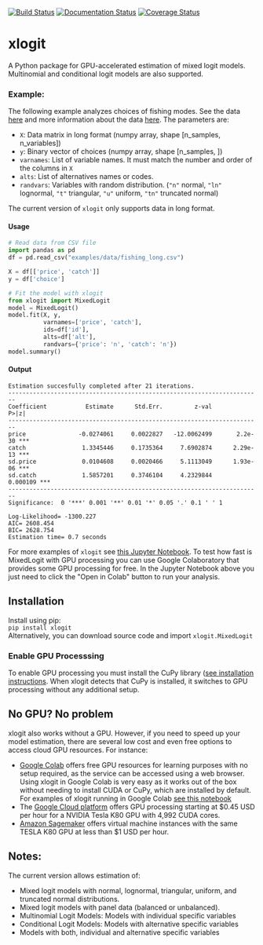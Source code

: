 [![Build Status](https://travis-ci.com/arteagac/xlogit.svg?branch=master)](https://travis-ci.com/arteagac/xlogit)
[![Documentation Status](https://readthedocs.org/projects/xlogit/badge/?version=latest)](https://xlogit.readthedocs.io/en/latest/?badge=latest)
[![Coverage Status](https://coveralls.io/repos/github/arteagac/xlogit/badge.svg?branch=master)](https://coveralls.io/github/arteagac/xlogit?branch=master)

# xlogit
A Python package for GPU-accelerated estimation of mixed logit models.  
Multinomial and conditional logit models are also supported.

### Example:
The following example analyzes choices of fishing modes. See the data [here](examples/data/fishing_long.csv) and more information about the data [here](https://doi.org/10.1162/003465399767923827). The parameters are:
- `X`: Data matrix in long format (numpy array, shape [n_samples, n_variables])
- `y`: Binary vector of choices (numpy array, shape [n_samples, ])
- `varnames`: List of variable names. It must match the number and order of the columns in `X`
- `alts`:  List of alternatives names or codes.
- `randvars`: Variables with random distribution. (`"n"` normal, `"ln"` lognormal, `"t"` triangular, `"u"` uniform, `"tn"` truncated normal)

The current version of `xlogit` only supports data in long format.

#### Usage
```python
# Read data from CSV file
import pandas as pd
df = pd.read_csv("examples/data/fishing_long.csv")

X = df[['price', 'catch']]
y = df['choice']

# Fit the model with xlogit
from xlogit import MixedLogit
model = MixedLogit()
model.fit(X, y,
          varnames=['price', 'catch'],
          ids=df['id'],
          alts=df['alt'],
          randvars={'price': 'n', 'catch': 'n'})
model.summary()
```

#### Output
```
Estimation succesfully completed after 21 iterations.
------------------------------------------------------------------------
Coefficient           Estimate      Std.Err.         z-val         P>|z|
------------------------------------------------------------------------
price               -0.0274061     0.0022827   -12.0062499       2.2e-30 ***
catch                1.3345446     0.1735364     7.6902874      2.29e-13 ***
sd.price             0.0104608     0.0020466     5.1113049      1.93e-06 ***
sd.catch             1.5857201     0.3746104     4.2329844      0.000109 ***
------------------------------------------------------------------------
Significance:  0 '***' 0.001 '**' 0.01 '*' 0.05 '.' 0.1 ' ' 1

Log-Likelihood= -1300.227
AIC= 2608.454
BIC= 2628.754
Estimation time= 0.7 seconds
```
For more examples of `xlogit` see [this Jupyter Notebook](https://github.com/arteagac/xlogit/blob/master/examples/mixed_logit_model.ipynb).
To test how fast is MixedLogit with GPU processing you can use Google Colaboratory that provides some GPU processing for free. In the Jupyter Notebook above you just need to click the "Open in Colab" button to run your analysis.

## Installation
Install using pip:  
`pip install xlogit`  
Alternatively, you can download source code and import `xlogit.MixedLogit`

### Enable GPU Processsing
To enable GPU processing you must install the CuPy library  ([see installation instructions](https://xlogit.readthedocs.io/en/latest/install.html).  When xlogit detects that CuPy is installed, it switches to GPU processing without any additional setup.

## No GPU? No problem
xlogit also works without a GPU. However, if you need to speed up your model estimation, there are several low cost and even free options to access cloud GPU resources. For instance:

- [Google Colab](https://colab.research.google.com>) offers free GPU resources for learning purposes with no setup required, as the service can be accessed using a web browser. Using xlogit in Google Colab is very easy as it works out of the box without needing to install CUDA or CuPy, which are installed by default. For examples of xlogit running in Google Colab [see this notebook](https://colab.research.google.com/github/arteagac/xlogit/blob/master/examples/mixed_logit_model.ipynb)
- The [Google Cloud platform](https://cloud.google.com/compute/gpus-pricing) offers GPU processing starting at $0.45 USD per hour for a NVIDIA Tesla K80 GPU with 4,992 CUDA cores.
- [Amazon Sagemaker](https://aws.amazon.com/ec2/instance-types/p2/) offers virtual machine instances with the same TESLA K80 GPU at less than $1 USD per hour.

## Notes:
The current version allows estimation of:
- Mixed logit models with normal, lognormal, triangular, uniform, and truncated normal distributions.
- Mixed logit models with panel data (balanced or unbalanced).
- Multinomial Logit Models: Models with individual specific variables
- Conditional Logit Models: Models with alternative specific variables
- Models with both, individual and alternative specific variables

